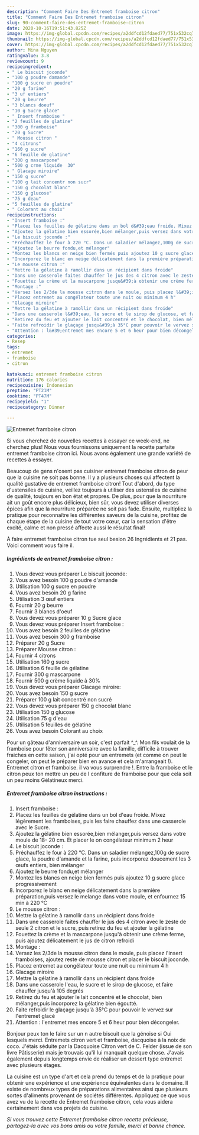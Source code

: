 ```yaml
---
description: "Comment Faire Des Entremet framboise citron"
title: "Comment Faire Des Entremet framboise citron"
slug: 90-comment-faire-des-entremet-framboise-citron
date: 2020-10-16T19:51:43.825Z
image: https://img-global.cpcdn.com/recipes/a2ddfcd12fdaed77/751x532cq70/entremet-framboise-citron-photo-principale-de-la-recette.jpg
thumbnail: https://img-global.cpcdn.com/recipes/a2ddfcd12fdaed77/751x532cq70/entremet-framboise-citron-photo-principale-de-la-recette.jpg
cover: https://img-global.cpcdn.com/recipes/a2ddfcd12fdaed77/751x532cq70/entremet-framboise-citron-photo-principale-de-la-recette.jpg
author: Mina Nguyen
ratingvalue: 3.8
reviewcount: 9
recipeingredient:
- " Le biscuit joconde"
- "100 g poudre damande"
- "100 g sucre en poudre"
- "20 g farine"
- "3 uf entiers"
- "20 g beurre"
- "3 blancs doeuf"
- "10 g Sucre glace"
- " Insert framboise "
- "2 feuilles de glatine"
- "300 g framboise"
- "20 g Sucre"
- " Mousse citron "
- "4 citrons"
- "160 g sucre"
- "6 feuille de glatine"
- "300 g mascarpone"
- "500 g crme liquide  30"
- " Glacage miroire"
- "150 g sucre"
- "100 g lait concentr non sucr"
- "150 g chocolat blanc"
- "150 g glucose"
- "75 g deau"
- "5 feuilles de glatine"
- " Colorant au choix"
recipeinstructions:
- "Insert framboise :"
- "Placez les feuilles de gélatine dans un bol d&#39;eau froide. Mixez légèrement les framboises, puis les faire chauffez dans une casserole avec le Sucre."
- "Ajoutez la gélatine bien essorée,bien mélanger,puis versez dans votre moule de 18- 20 cm. Et placer le on congélateur minimum 2 heur"
- "Le biscuit joconde :"
- "Préchauffez le four à 220 °C. Dans un saladier mélangez,100g de sucre glace, la poudre d&#39;amande et la farine, puis incorporez doucement les 3 œufs entiers, bien mélanger"
- "Ajoutez le beurre fondu,et mélanger"
- "Montez les blancs en neige bien fermés puis ajoutez 10 g sucre glace progressivement"
- "Incorporez le blanc en neige délicatement dans la première préparation,puis versez le melange dans votre moule, et enfournez 15 min à 220 °C"
- "Le mousse citron :"
- "Mettre la gélatine à ramollir dans un récipient dans froide"
- "Dans une casserole faites chauffer le jus des 4 citron avec le zeste de seule 2 citron et le sucre, puis retirez du feu et ajouter la gélatine"
- "Fouettez la crème et la mascarpone jusqu&#39;à obtenir une crème ferme, puis ajoutez délicatement le jus de citron refroidi"
- "Montage :"
- "Versez les 2/3de la mousse citron dans le moule, puis placez l&#39;insert framboises, ajoutez reste de mousse citron et placer le biscuit joconde."
- "Placez entremet au congélateur toute une nuit ou minimum 4 h"
- "Glacage miroire"
- "Mettre la gélatine à ramollir dans un récipient dans froide"
- "Dans une casserole l&#39;eau, le sucre et le sirop de glucose, et faire chauffer jusqu&#39;à 105 degrés"
- "Retirez du feu et ajouter le lait concentré et le chocolat, bien mélanger,puis incorporez la gélatine bien égoutté."
- "Faite refroidir le glaçage jusqu&#39;à 35°C pour pouvoir le vervez sur l&#39;entremet glacé"
- "Attention : l&#39;entremet mes encore 5 et 6 heur pour bien décongeler."
categories:
- Resep
tags:
- entremet
- framboise
- citron

katakunci: entremet framboise citron 
nutrition: 176 calories
recipecuisine: Indonesian
preptime: "PT21M"
cooktime: "PT47M"
recipeyield: "1"
recipecategory: Dinner

---
```



![Entremet framboise citron](https://img-global.cpcdn.com/recipes/a2ddfcd12fdaed77/751x532cq70/entremet-framboise-citron-photo-principale-de-la-recette.jpg)

Si vous cherchez de nouvelles recettes à essayer ce week-end, ne cherchez plus! Nous vous fournissons uniquement la recette parfaite entremet framboise citron ici. Nous avons également une grande variété de recettes à essayer.

Beaucoup de gens n'osent pas cuisiner entremet framboise citron de peur que la cuisine ne soit pas bonne. Il y a plusieurs choses qui affectent la qualité gustative de entremet framboise citron! Tout d'abord, du type d'ustensiles de cuisine, veillez toujours à utiliser des ustensiles de cuisine de qualité, toujours en bon état et propres. De plus, pour que la nourriture ait un goût encore plus délicieux, bien sûr, vous devez utiliser diverses épices afin que la nourriture préparée ne soit pas fade. Ensuite, multipliez la pratique pour reconnaître les différentes saveurs de la cuisine, profitez de chaque étape de la cuisine de tout votre cœur, car la sensation d'être excité, calme et non pressé affecte aussi le résultat final!

<!--inarticleads1-->

À faire entremet framboise citron tue seul besion 26 Ingrédients et 21 pas. Voici comment vous faire il.

##### Ingrédients de entremet framboise citron :

1. Vous devez vous préparer  Le biscuit joconde:
1. Vous avez besoin 100 g poudre d&#39;amande
1. Utilisation 100 g sucre en poudre
1. Vous avez besoin 20 g farine
1. Utilisation 3 œuf entiers
1. Fournir 20 g beurre
1. Fournir 3 blancs d&#39;oeuf
1. Vous devez vous préparer 10 g Sucre glace
1. Vous devez vous préparer  Insert framboise :
1. Vous avez besoin 2 feuilles de gélatine
1. Vous avez besoin 300 g framboise
1. Préparer 20 g Sucre
1. Préparer  Mousse citron :
1. Fournir 4 citrons
1. Utilisation 160 g sucre
1. Utilisation 6 feuille de gélatine
1. Fournir 300 g mascarpone
1. Fournir 500 g crème liquide à 30%
1. Vous devez vous préparer  Glacage miroire:
1. Vous avez besoin 150 g sucre
1. Préparer 100 g lait concentré non sucré
1. Vous devez vous préparer 150 g chocolat blanc
1. Utilisation 150 g glucose
1. Utilisation 75 g d&#39;eau
1. Utilisation 5 feuilles de gélatine
1. Vous avez besoin  Colorant au choix


Pour un gâteau d&#39;anniversaire un soir, c&#39;est parfait ^_^. Mon fils voulait de la framboise pour fêter son anniversaire avec la famille, difficile à trouver fraiches en cette saison, j&#39;ai opté pour un entremets (et comme on peut le congeler, on peut le préparer bien en avance et cela m&#39;arrangeait !). Entremet citron et framboise. il va vous surprendre !. Entre la framboise et le citron peux ton mettre un peu de l confiture de framboise pour que cela soit un peu moins Gélatineux merci. 

<!--inarticleads2-->

##### Entremet framboise citron instructions :

1. Insert framboise :
1. Placez les feuilles de gélatine dans un bol d&#39;eau froide. Mixez légèrement les framboises, puis les faire chauffez dans une casserole avec le Sucre.
1. Ajoutez la gélatine bien essorée,bien mélanger,puis versez dans votre moule de 18- 20 cm. Et placer le on congélateur minimum 2 heur
1. Le biscuit joconde :
1. Préchauffez le four à 220 °C. Dans un saladier mélangez,100g de sucre glace, la poudre d&#39;amande et la farine, puis incorporez doucement les 3 œufs entiers, bien mélanger
1. Ajoutez le beurre fondu,et mélanger
1. Montez les blancs en neige bien fermés puis ajoutez 10 g sucre glace progressivement
1. Incorporez le blanc en neige délicatement dans la première préparation,puis versez le melange dans votre moule, et enfournez 15 min à 220 °C
1. Le mousse citron :
1. Mettre la gélatine à ramollir dans un récipient dans froide
1. Dans une casserole faites chauffer le jus des 4 citron avec le zeste de seule 2 citron et le sucre, puis retirez du feu et ajouter la gélatine
1. Fouettez la crème et la mascarpone jusqu&#39;à obtenir une crème ferme, puis ajoutez délicatement le jus de citron refroidi
1. Montage :
1. Versez les 2/3de la mousse citron dans le moule, puis placez l&#39;insert framboises, ajoutez reste de mousse citron et placer le biscuit joconde.
1. Placez entremet au congélateur toute une nuit ou minimum 4 h
1. Glacage miroire
1. Mettre la gélatine à ramollir dans un récipient dans froide
1. Dans une casserole l&#39;eau, le sucre et le sirop de glucose, et faire chauffer jusqu&#39;à 105 degrés
1. Retirez du feu et ajouter le lait concentré et le chocolat, bien mélanger,puis incorporez la gélatine bien égoutté.
1. Faite refroidir le glaçage jusqu&#39;à 35°C pour pouvoir le vervez sur l&#39;entremet glacé
1. Attention : l&#39;entremet mes encore 5 et 6 heur pour bien décongeler.


Bonjour peux ton le faire sur un n autre biscuit que la génoise si Oui lesquels merci. Entremets citron vert et framboise, dacquoise à la noix de coco. J&#39;étais séduite par la Dacquoise Citron vert de C. Felder (issue de son livre Pâtisserie) mais je trouvais qu&#39;il lui manquait quelque chose. J&#39;avais également depuis longtemps envie de réaliser un dessert type entremet avec plusieurs étages. 

<!--inarticleads1-->

<p>
La cuisine est un type d'art et cela prend du temps et de la pratique pour obtenir une expérience et une expérience équivalentes dans le domaine. Il existe de nombreux types de préparations alimentaires ainsi que plusieurs sortes d'aliments provenant de sociétés différentes. Appliquez ce que vous avez vu de la recette de Entremet framboise citron, cela vous aidera certainement dans vos projets de cuisine.
</p>

<p>
<i>Si vous trouvez cette Entremet framboise citron recette précieuse, partagez-la avec vos bons amis ou votre famille, merci et bonne chance.</i>
</p>
